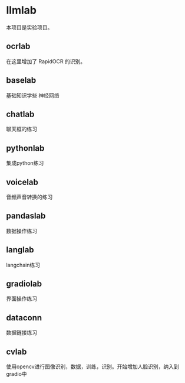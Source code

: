 # llmlab
本项目是实验项目。

## ocrlab
在这里增加了 RapidOCR 的识别。

## baselab
基础知识学些
神经网络

## chatlab
聊天框的练习

## pythonlab
集成python练习

## voicelab
音频声音转换的练习

## pandaslab
数据操作练习

## langlab
langchain练习

## gradiolab
界面操作练习

## dataconn
数据链接练习

## cvlab
使用opencv进行图像识别，数据，训练，识别。开始增加人脸识别，纳入到gradio中